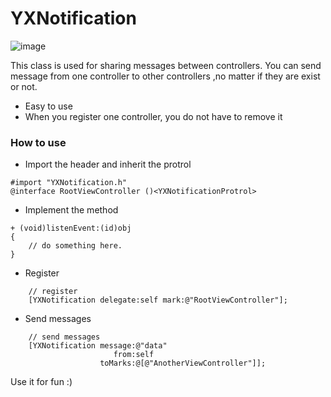 # YXNotification

![image](http://images.cnitblog.com/i/607542/201403/141558148063393.gif)

This class is used for sharing messages between controllers. You can send message from one controller to other controllers ,no matter if they are exist or not.

 * Easy to use
 * When you register one controller, you do not have to remove it




### How to use

 * Import the header and inherit the protrol
 
```
#import "YXNotification.h"
@interface RootViewController ()<YXNotificationProtrol>
```
 * Implement the method
 
```
+ (void)listenEvent:(id)obj
{
    // do something here.
}
```
 * Register
 
```
    // register
    [YXNotification delegate:self mark:@"RootViewController"];
```
 * Send messages
 
```
    // send messages
    [YXNotification message:@"data"
                       from:self
                    toMarks:@[@"AnotherViewController"]];
```

Use it for fun :)
